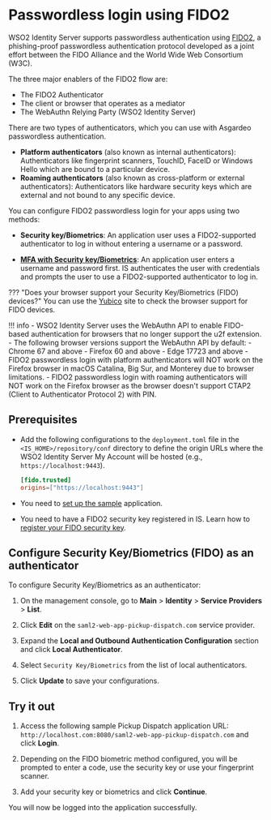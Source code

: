 # Passwordless login using FIDO2

WSO2 Identity Server supports passwordless authentication using [FIDO2]({{base_path}}/references/concepts/authentication/mfa-with-fido), a phishing-proof passwordless authentication protocol developed as a joint effort between the FIDO Alliance and the World Wide Web Consortium (W3C).

The three major enablers of the FIDO2 flow are:

- The FIDO2 Authenticator
- The client or browser that operates as a mediator
- The WebAuthn Relying Party (WSO2 Identity Server)

There are two types of authenticators, which you can use with Asgardeo passwordless authentication.

- **Platform authenticators** (also known as internal authenticators): Authenticators like fingerprint scanners, TouchID, FaceID or Windows Hello which are bound to a particular device.
- **Roaming authenticators** (also known as cross-platform or external authenticators): Authenticators like hardware security keys which are external and not bound to any specific device.

You can configure FIDO2 passwordless login for your apps using two methods:

- **Security key/Biometrics**: An application user uses a FIDO2-supported authenticator to log in without entering a username or a password.

- [**MFA with Security key/Biometrics**]({{base_path}}/guides/mfa/2fa-fido.md): An application user enters a username and password first. IS authenticates the user with credentials and prompts the user to use a FIDO2-supported authenticator to log in.

??? "Does your browser support your Security Key/Biometrics (FIDO) devices?"
    You can use the [Yubico](https://demo.yubico.com/webauthn-technical/registration) site to check the browser support for FIDO devices.

!!! info
    - WSO2 Identity Server uses the WebAuthn API to enable FIDO-based authentication for browsers that no longer support the u2f extension.
    - The following browser versions support the WebAuthn API by default:
        - Chrome 67 and above
        - Firefox 60 and above
        - Edge 17723 and above
    - FIDO2 passwordless login with platform authenticators will NOT work on the Firefox browser in macOS Catalina, Big Sur, and Monterey due to browser limitations.
    - FIDO2 passwordless login with roaming authenticators will NOT work on the Firefox browser as the browser doesn't support CTAP2 (Client to Authenticator Protocol 2) with PIN.

## Prerequisites

- Add the following configurations to the `deployment.toml` file in the `<IS_HOME>/repository/conf` directory to define the origin URLs where the WSO2 Identity Server My Account will be hosted (e.g., `https://localhost:9443`).

    ```toml
    [fido.trusted]
    origins=["https://localhost:9443"]
    ```
- You need to [set up the sample]({{base_path}}/guides/adaptive-auth/adaptive-auth-overview/#set-up-the-sample) application.
- You need to have a FIDO2 security key registered in IS. Learn how to [register your FIDO security key]({{base_path}}/guides/my-account/enable-mfa-my-account).

## Configure Security Key/Biometrics (FIDO) as an authenticator

To configure Security Key/Biometrics as an authenticator:

1. On the management console, go to **Main** > **Identity** > **Service Providers** > **List**.

2. Click **Edit** on the `saml2-web-app-pickup-dispatch.com` service provider.

3. Expand the **Local and Outbound Authentication Configuration** section and click **Local Authenticator**.

4. Select `Security Key/Biometrics` from the list of local authenticators.

5. Click **Update** to save your configurations.

## Try it out

1. Access the following sample Pickup Dispatch application URL: `http://localhost.com:8080/saml2-web-app-pickup-dispatch.com` and click **Login**.

2. Depending on the FIDO biometric method configured, you will be prompted to enter a code, use the security key or use your fingerprint scanner.

3. Add your security key or biometrics and click **Continue**.

You will now be logged into the application successfully.
